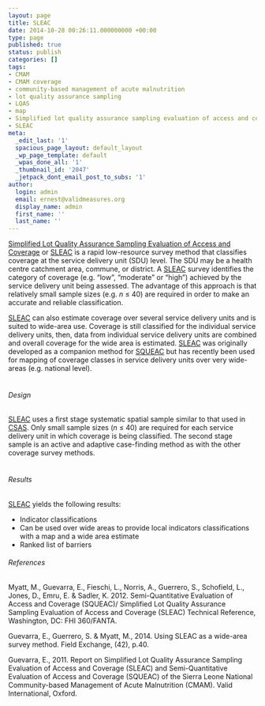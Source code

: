 ```yaml
---
layout: page
title: SLEAC
date: 2014-10-28 00:26:11.000000000 +00:00
type: page
published: true
status: publish
categories: []
tags:
- CMAM
- CMAM coverage
- community-based management of acute malnutrition
- lot quality assurance sampling
- LQAS
- map
- Simplified lot quality assurance sampling evaluation of access and coverage
- SLEAC
meta:
  _edit_last: '1'
  spacious_page_layout: default_layout
  _wp_page_template: default
  _wpas_done_all: '1'
  _thumbnail_id: '2047'
  _jetpack_dont_email_post_to_subs: '1'
author:
  login: admin
  email: ernest@validmeasures.org
  display_name: admin
  first_name: ''
  last_name: ''
---
```

<p><a href="http://www.validmeasures.org/modules/metrics/sleac/">Simplified Lot Quality Assurance Sampling Evaluation of Access and Coverage</a> or <a href="http://www.validmeasures.org/modules/metrics/sleac/">SLEAC</a> is a rapid low-resource survey method that classifies coverage at the service delivery unit (SDU) level. The SDU may be a health centre catchment area, commune, or district. A <a href="http://www.validmeasures.org/modules/metrics/sleac/">SLEAC</a> survey identifies the category of coverage (e.g. “low”, “moderate” or “high”) achieved by the service delivery unit being assessed. The advantage of this approach is that relatively small sample sizes (e.g. <em>n</em> ≤ 40) are required in order to make an accurate and reliable classification.</p>
<p><a href="http://www.validmeasures.org/modules/metrics/sleac/">SLEAC</a> can also estimate coverage over several service delivery units and is suited to wide-area use. Coverage is still classified for the individual service delivery units, then, data from individual service delivery units are combined and overall coverage for the wide area is estimated. <a href="http://www.validmeasures.org/modules/metrics/sleac/">SLEAC</a> was originally developed as a companion method for <a href="http://www.validmeasures.org/modules/metrics/squeac/">SQUEAC</a> but has recently been used for mapping of coverage classes in service delivery units over very wide-areas (e.g. national level).<br />
&nbsp;</p>
<h6>Design</h6>
<p><a href="http://www.validmeasures.org/modules/metrics/sleac/">SLEAC</a> uses a first stage systematic spatial sample similar to that used in <a href="http://www.validmeasures.org/modules/metrics/csas/">CSAS</a>. Only small sample sizes (<em>n</em> ≤ 40) are required for each service delivery unit in which coverage is being classified. The second stage sample is an active and adaptive case-finding method as with the other coverage survey methods.<br />
&nbsp;</p>
<h6>Results</h6>
<p><a href="http://www.validmeasures.org/modules/metrics/sleac/">SLEAC</a> yields the following results:</p>
<ul>
<li>Indicator classifications</li>
<li>Can be used over wide areas to provide local indicators classifications with a map and a wide area estimate</li>
<li>Ranked list of barriers</li>
</ul>
<h6>References</h6>
<p>Myatt, M., Guevarra, E., Fieschi, L., Norris, A., Guerrero, S., Schofield, L., Jones, D., Emru, E. & Sadler, K. 2012. Semi-Quantitative Evaluation of Access and Coverage (SQUEAC)/ Simplified Lot Quality Assurance Sampling Evaluation of Access and Coverage (SLEAC) Technical Reference, Washington, DC: FHI 360/FANTA.</p>
<p>Guevarra, E., Guerrero, S. & Myatt, M., 2014. Using SLEAC as a wide-area survey method. Field Exchange, (42), p.40.</p>
<p>Guevarra, E., 2011. Report on Simplified Lot Quality Assurance Sampling Evaluation of Access and Coverage (SLEAC) and Semi-Quantitative Evaluation of Access and Coverage (SQUEAC) of the Sierra Leone National Community-based Management of Acute Malnutrition (CMAM). Valid International, Oxford.</p>
<p>&nbsp;<br />
&nbsp;</p>
